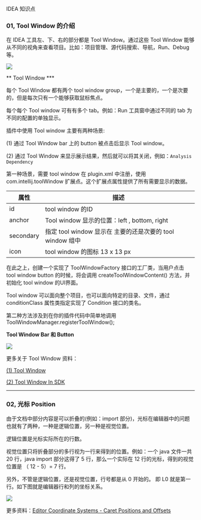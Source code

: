 IDEA 知识点

### 01, Tool Window 的介绍

在 IDEA 工具左、下、右的部分都是 Tool Window。通过这些 Tool Window 能够从不同的视角来查看项目。比如：项目管理、源代码搜索、导航，Run、Debug等。

![](https://resources.jetbrains.com/help/img/idea/2019.3/toolwindow.png)


** Tool Window ***

每个 Tool Window 都有两个 tool window group，一个是主要的，一个是次要的，但是每次只有一个能够获取鼠标焦点。

每个每个 Tool window 可有有多个 tab。例如：Run 工具窗中通过不同的 tab 为不同的配置的单独显示。

插件中使用 Tool window 主要有两种场景:

(1) 通过 Tool Window bar 上的 button 被点击后显示 Tool window。

(2) 通过 Tool Window 来显示展示结果，然后就可以将其关闭，例如：`Analysis Dependency`

第一种场景，需要 tool window 在 plugin.xml 中注册，使用 com.intellij.toolWindow 扩展点。这个扩展点属性提供了所有需要显示的数据。

|属性|描述|
|----|----|
| id| tool window 的ID
| anchor | Tool window 显示的位置：left , bottom, right |
| secondary | 指定 tool window 显示在 主要的还是次要的 tool window 组中
| icon | tool window 的图标 13 x 13 px

在此之上，创建一个实现了 ToolWindowFactory 接口的工厂类，当用户点击 tool window button 的时候，将会调用 createToolWindowContent() 方法，并初始化 tool window 的UI界面。

Tool window 可以面向整个项目，也可以面向特定的目录、文件，通过 conditionClass 属性类指定实现了 Condition 接口的类名。

第二种方法涉及到在你的插件代码中简单地调用 ToolWindowManager.registerToolWindow(); 

**Tool Window Bar 和 Button**

![](https://resources.jetbrains.com/help/img/idea/2019.3/tool_window_bar_and_buttons.png)

更多关于 Tool Window 资料：

[(1) Tool Window](https://www.jetbrains.com/help/idea/tool-windows.html)

[(2) Tool Window In SDK](https://www.jetbrains.org/intellij/sdk/docs/user_interface_components/tool_windows.html?search=window)

---



### 02, 光标 Position

由于文档中部分内容是可以折叠的(例如：import 部分)，光标在编辑器中的问题也就有了两种，一种是逻辑位置，另一种是视觉位置。

逻辑位置是光标实际所在的行数。

视觉位置只将折叠部分的多行视为一行来得到的位置。例如：一个 java 文件一共 20 行，java import 部分这得了 5 行，那么一个实际在 12 行的光标，得到的视觉位置是 （ 12 - 5）= 7 行。

另外，不管是逻辑位置，还是视觉位置，行号都是从 0 开始的。 即 L0 就是第一行。如下图就是编辑器行和列的坐标关系。

![](https://www.jetbrains.org/intellij/sdk/docs/tutorials/editor_basics/img/editor_coords.png)

更多资料：[Editor Coordinate Systems - Caret Positions and Offsets](https://www.jetbrains.org/intellij/sdk/docs/tutorials/editor_basics/coordinates_system.html?search=Position)



